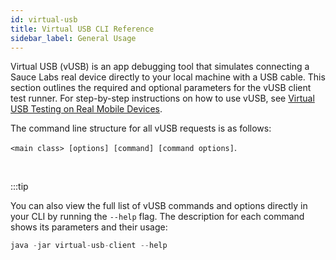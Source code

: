 ```yaml
---
id: virtual-usb
title: Virtual USB CLI Reference
sidebar_label: General Usage
---
```


Virtual USB (vUSB) is an app debugging tool that simulates connecting a Sauce Labs real device directly to your local machine with a USB cable. This section outlines the required and optional parameters for the vUSB client test runner. For step-by-step instructions on how to use vUSB, see [Virtual USB Testing on Real Mobile Devices](/mobile-apps/virtual-usb).

The command line structure for all vUSB requests is as follows:

`<main class> [options] [command] [command options]`.

<br/>

:::tip

You can also view the full list of vUSB commands and options directly in your CLI by running the `--help` flag. The description for each command shows its parameters and their usage:
```java
java -jar virtual-usb-client --help
```
